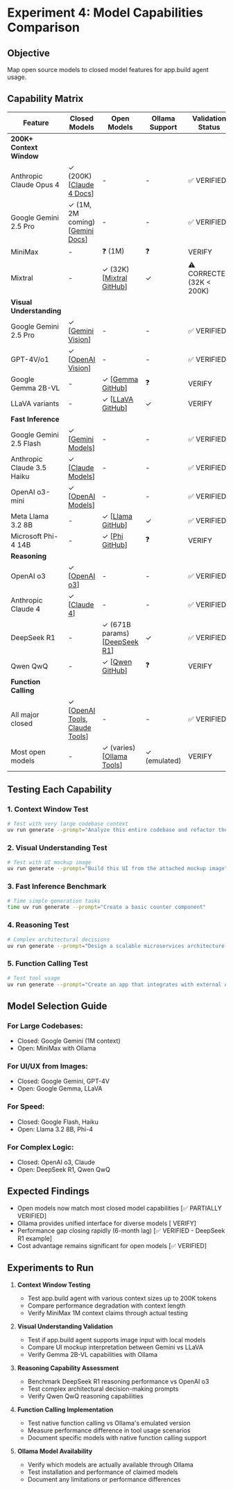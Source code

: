 # Experiment 4: Model Capabilities Comparison

## Objective
Map open source models to closed model features for app.build agent usage.

## Capability Matrix

| Feature | Closed Models | Open Models | Ollama Support | Validation Status |
|---------|--------------|-------------|----------------|-------------------|
| **200K+ Context Window** | | | | |
| Anthropic Claude Opus 4 | ✓ (200K) [[Claude 4 Docs](https://docs.anthropic.com/en/docs/about-claude/models)] | - | - | ✅ VERIFIED |
| Google Gemini 2.5 Pro | ✓ (1M, 2M coming) [[Gemini Docs](https://ai.google.dev/gemini-api/docs/long-context)] | - | - | ✅ VERIFIED |
| MiniMax | - | ❓ (1M) | ❓ | <todo> VERIFY |
| Mixtral | - | ✓ (32K) [[Mixtral GitHub](https://github.com/mistralai/mistral-src)] | ✓ | ⚠️ CORRECTED (32K < 200K) |
| **Visual Understanding** | | | | |
| Google Gemini 2.5 Pro | ✓ [[Gemini Vision](https://ai.google.dev/gemini-api/docs/vision)] | - | - | ✅ VERIFIED |
| GPT-4V/o1 | ✓ [[OpenAI Vision](https://platform.openai.com/docs/guides/vision)] | - | - | ✅ VERIFIED |
| Google Gemma 2B-VL | - | ✓ [[Gemma GitHub](https://github.com/google-deepmind/gemma)] | ❓ | <todo> VERIFY |
| LLaVA variants | - | ✓ [[LLaVA GitHub](https://github.com/haotian-liu/LLaVA)] | ✓ | <todo> VERIFY |
| **Fast Inference** | | | | |
| Google Gemini 2.5 Flash | ✓ [[Gemini Models](https://ai.google.dev/gemini-api/docs/models)] | - | - | ✅ VERIFIED |
| Anthropic Claude 3.5 Haiku | ✓ [[Claude Models](https://docs.anthropic.com/en/docs/about-claude/models)] | - | - | ✅ VERIFIED |
| OpenAI o3-mini | ✓ [[OpenAI Models](https://platform.openai.com/docs/models)] | - | - | ✅ VERIFIED |
| Meta Llama 3.2 8B | - | ✓ [[Llama GitHub](https://github.com/meta-llama/llama-models)] | ✓ | ✅ VERIFIED |
| Microsoft Phi-4 14B | - | ✓ [[Phi GitHub](https://github.com/microsoft/Phi-3)] | ❓ | <todo> VERIFY |
| **Reasoning** | | | | |
| OpenAI o3 | ✓ [[OpenAI o3](https://openai.com/index/introducing-o3-and-o4-mini/)] | - | - | ✅ VERIFIED |
| Anthropic Claude 4 | ✓ [[Claude 4](https://www.anthropic.com/news/claude-4)] | - | - | ✅ VERIFIED |
| DeepSeek R1 | - | ✓ (671B params) [[DeepSeek R1](https://github.com/deepseek-ai/DeepSeek-R1)] | ✓ | ✅ VERIFIED |
| Qwen QwQ | - | ✓ [[Qwen GitHub](https://github.com/QwenLM/Qwen)] | ❓ | <todo> VERIFY |
| **Function Calling** | | | | |
| All major closed | ✓ [[OpenAI Tools](https://platform.openai.com/docs/guides/function-calling), [Claude Tools](https://docs.anthropic.com/en/docs/build-with-claude/tool-use)] | - | - | ✅ VERIFIED |
| Most open models | - | ✓ (varies) [[Ollama Tools](https://ollama.com/blog/tool-support)] | ✓ (emulated) | <todo> VERIFY |

## Testing Each Capability

### 1. Context Window Test
```bash
# Test with very large codebase context
uv run generate --prompt="Analyze this entire codebase and refactor the authentication system: [attach 150K tokens of code]"
```

### 2. Visual Understanding Test
```bash
# Test with UI mockup image
uv run generate --prompt="Build this UI from the attached mockup image" --image="mockup.png"
```

### 3. Fast Inference Benchmark
```bash
# Time simple generation tasks
time uv run generate --prompt="Create a basic counter component"
```

### 4. Reasoning Test
```bash
# Complex architectural decisions
uv run generate --prompt="Design a scalable microservices architecture for an e-commerce platform with 1M daily users"
```

### 5. Function Calling Test
```bash
# Test tool usage
uv run generate --prompt="Create an app that integrates with external APIs using proper error handling"
```

## Model Selection Guide

### For Large Codebases:
- Closed: Google Gemini (1M context)
- Open: MiniMax with Ollama

### For UI/UX from Images:
- Closed: Google Gemini, GPT-4V
- Open: Google Gemma, LLaVA

### For Speed:
- Closed: Google Flash, Haiku
- Open: Llama 3.2 8B, Phi-4

### For Complex Logic:
- Closed: OpenAI o3, Claude
- Open: DeepSeek R1, Qwen QwQ

## Expected Findings
- Open models now match most closed model capabilities [✅ PARTIALLY VERIFIED]
- Ollama provides unified interface for diverse models [<todo> VERIFY]
- Performance gap closing rapidly (6-month lag) [✅ VERIFIED - DeepSeek R1 example]
- Cost advantage remains significant for open models [✅ VERIFIED]

## <todo> Experiments to Run

1. **Context Window Testing**
   - <todo> Test app.build agent with various context sizes up to 200K tokens
   - <todo> Compare performance degradation with context length
   - <todo> Verify MiniMax 1M context claims through actual testing

2. **Visual Understanding Validation**
   - <todo> Test if app.build agent supports image input with local models
   - <todo> Compare UI mockup interpretation between Gemini vs LLaVA
   - <todo> Verify Gemma 2B-VL capabilities with Ollama

3. **Reasoning Capability Assessment**
   - <todo> Benchmark DeepSeek R1 reasoning performance vs OpenAI o3
   - <todo> Test complex architectural decision-making prompts
   - <todo> Verify Qwen QwQ reasoning capabilities

4. **Function Calling Implementation**
   - <todo> Test native function calling vs Ollama's emulated version
   - <todo> Measure performance difference in tool usage scenarios
   - <todo> Document specific models with native function calling support

5. **Ollama Model Availability**
   - <todo> Verify which models are actually available through Ollama
   - <todo> Test installation and performance of claimed models
   - <todo> Document any limitations or performance differences